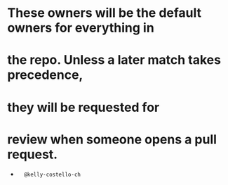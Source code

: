 # These owners will be the default owners for everything in
# the repo. Unless a later match takes precedence,
# they will be requested for
# review when someone opens a pull request.
*       @kelly-costello-ch
